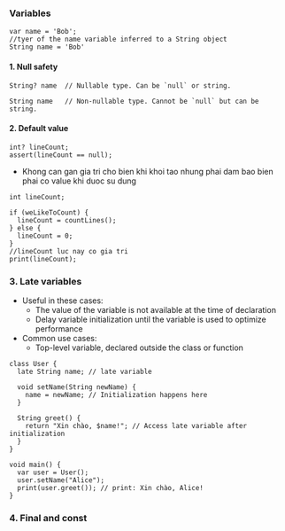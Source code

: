 ### Variables
```
var name = 'Bob'; 
//tyer of the name variable inferred to a String object
String name = 'Bob'
```
#### 1. Null safety
```
String? name  // Nullable type. Can be `null` or string.

String name   // Non-nullable type. Cannot be `null` but can be string.
```
#### 2. Default value
```
int? lineCount;
assert(lineCount == null);
```
- Khong can gan gia tri cho bien khi khoi tao nhung phai dam bao bien phai co value khi duoc su dung
```
int lineCount;

if (weLikeToCount) {
  lineCount = countLines();
} else {
  lineCount = 0;
}
//lineCount luc nay co gia tri
print(lineCount);
```
### 3. Late variables
- Useful in these cases:
  + The value of the variable is not available at the time of declaration
  + Delay variable initialization until the variable is used to optimize performance
- Common use cases:
  + Top-level variable, declared outside the class or function  
```
class User {
  late String name; // late variable

  void setName(String newName) {
    name = newName; // Initialization happens here
  }

  String greet() {
    return "Xin chào, $name!"; // Access late variable after initialization
  }
}

void main() {
  var user = User();
  user.setName("Alice");
  print(user.greet()); // print: Xin chào, Alice!
}
```  
### 4. Final and const
